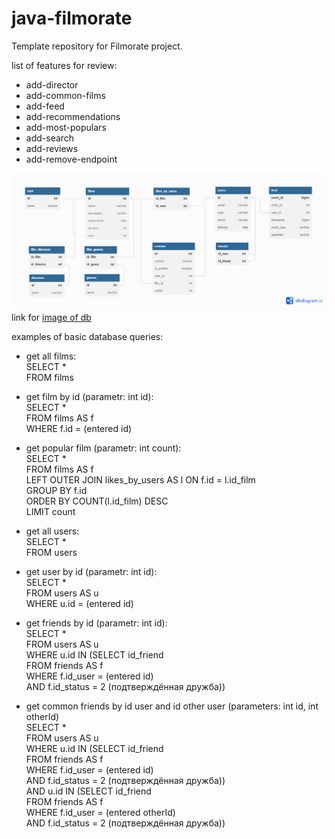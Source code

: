 # java-filmorate
Template repository for Filmorate project.

list of features for review:
- add-director
- add-common-films
- add-feed
- add-recommendations
- add-most-populars
- add-search
- add-reviews
- add-remove-endpoint

![This is an image of database](https://github.com/vladbakumenko/java-filmorate/blob/main/filmorate-db.png)
link for [image of db](https://github.com/vladbakumenko/java-filmorate/blob/main/filmorate-db.png)

examples of basic database queries:
- get all films:
<br>SELECT *
<br>FROM films

- get film by id (parametr: int id):
<br>SELECT *
<br>FROM films AS f
<br>WHERE f.id = (entered id)

- get popular film (parametr: int count):
<br>SELECT *
<br>FROM films AS f
<br>LEFT OUTER JOIN likes_by_users AS l ON f.id = l.id_film
<br>GROUP BY f.id
<br>ORDER BY COUNT(l.id_film) DESC
<br>LIMIT count

- get all users:
<br>SELECT *
<br>FROM users

- get user by id (parametr: int id):
<br>SELECT *
<br>FROM users AS u
<br>WHERE u.id = (entered id)

- get friends by id (parametr: int id):
<br>SELECT *
<br>FROM users AS u
<br>WHERE u.id IN (SELECT id_friend
       <br>FROM friends AS f
       <br>WHERE f.id_user = (entered id)
       <br>AND f.id_status = 2 (подтверждённая дружба))
       
- get common friends by id user and id other user (parameters: int id, int otherId)
<br>SELECT *
<br>FROM users AS u
<br>WHERE u.id IN (SELECT id_friend
       <br>FROM friends AS f
       <br>WHERE f.id_user = (entered id)
       <br>AND f.id_status = 2 (подтверждённая дружба))
<br>AND u.id IN (SELECT id_friend
       <br>FROM friends AS f
       <br>WHERE f.id_user = (entered otherId)
       <br>AND f.id_status = 2 (подтверждённая дружба))
       


